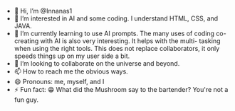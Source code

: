- 👋 Hi, I’m @Innanas1
- 👀 I’m interested in AI and some coding. I understand HTML, CSS, and JAVA.  
- 🌱 I’m currently learning to use AI prompts. The many uses of coding co-creating with AI is also very interesting. It helps with the multi- tasking when using the right tools. This does not replace collaborators, it only speeds things up on my user side a bit. 
- 💞️ I’m looking to collaborate on the universe and beyond.
- 📫 How to reach me the obvious ways. 
- 😄 Pronouns: me, myself, and I
- ⚡ Fun fact: 😁 What did the Mushroom say to the bartender? You're not a fun guy. 

<!---
Innanas1/Innanas1 is a ✨ special ✨ repository because its `README.md` (this file) appears on your GitHub profile.
You can click the Preview link to take a look at your changes.
--->
